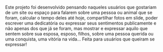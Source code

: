 Este projeto foi desenvolvido pensando naqueles usuários que gostariam de um site ou espaço para falarem sobre uma pessoa ou animal que se foram, calcular o tempo deles até hoje, compartilhar fotos em slide, poder escrever uma dedicatória ou expressar seus sentimentos publicamente e não apenas dos que já se foram, 
mas mostrar e expressar aquilo que sentem sobre sua esposa, esposo, filhos, sobre uma pessoa querida ou uma conquista, uma vitória na vida... Feita para usuários que queiram se expressar!
